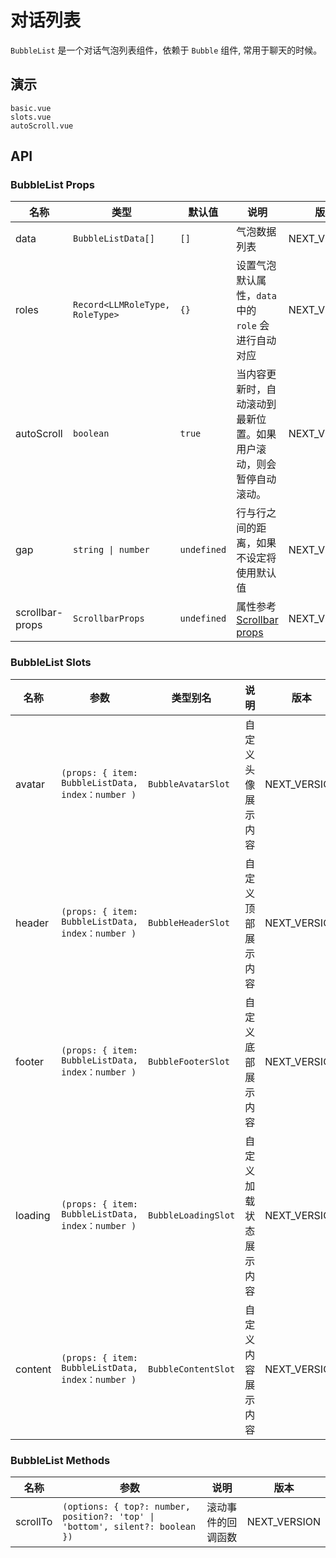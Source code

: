 # 对话列表

`BubbleList` 是一个对话气泡列表组件，依赖于 `Bubble` 组件, 常用于聊天的时候。

## 演示

```demo
basic.vue
slots.vue
autoScroll.vue
```

## API

### BubbleList Props

| 名称 | 类型 | 默认值 | 说明 | 版本 |
| --- | --- | --- | --- | --- |
| data | `BubbleListData[]` | `[]` | 气泡数据列表 | NEXT_VERSION |
| roles | `Record<LLMRoleType, RoleType>` | `{}` | 设置气泡默认属性，`data` 中的 `role` 会进行自动对应 | NEXT_VERSION |
| autoScroll | `boolean` | `true` | 当内容更新时，自动滚动到最新位置。如果用户滚动，则会暂停自动滚动。 | NEXT_VERSION |
| gap | `string \| number` | `undefined` | 行与行之间的距离，如果不设定将使用默认值 | NEXT_VERSION |
| scrollbar-props | `ScrollbarProps` | `undefined` | 属性参考 [Scrollbar props](scrollbar#Scrollbar-Props) | NEXT_VERSION |

### BubbleList Slots

| 名称 | 参数 | 类型别名 | 说明 | 版本 |
| --- | --- | --- | --- | --- |
| avatar | `(props: { item: BubbleListData, index：number )` | `BubbleAvatarSlot` | 自定义头像展示内容 | NEXT_VERSION |
| header | `(props: { item: BubbleListData, index：number )` | `BubbleHeaderSlot` | 自定义顶部展示内容 | NEXT_VERSION |
| footer | `(props: { item: BubbleListData, index：number )` | `BubbleFooterSlot` | 自定义底部展示内容 | NEXT_VERSION |
| loading | `(props: { item: BubbleListData, index：number )` | `BubbleLoadingSlot` | 自定义加载状态展示内容 | NEXT_VERSION |
| content | `(props: { item: BubbleListData, index：number )` | `BubbleContentSlot` | 自定义内容展示内容 | NEXT_VERSION |

### BubbleList Methods

| 名称 | 参数 | 说明 | 版本 |
| --- | --- | --- | --- |
| scrollTo | `(options: { top?: number, position?: 'top' \| 'bottom', silent?: boolean })` | 滚动事件的回调函数 | NEXT_VERSION |
